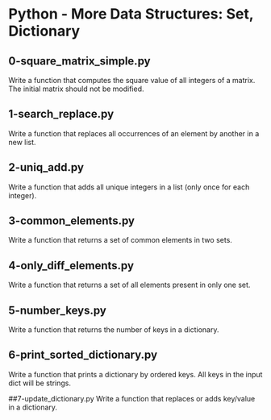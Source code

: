 # Python - More Data Structures: Set, Dictionary

## 0-square_matrix_simple.py
Write a function that computes the square value of all integers of a matrix. The initial matrix should not be modified.

## 1-search_replace.py
Write a function that replaces all occurrences of an element by another in a new list.

## 2-uniq_add.py
Write a function that adds all unique integers in a list (only once for each integer).

## 3-common_elements.py
Write a function that returns a set of common elements in two sets.

## 4-only_diff_elements.py
Write a function that returns a set of all elements present in only one set.

## 5-number_keys.py
Write a function that returns the number of keys in a dictionary.

## 6-print_sorted_dictionary.py
Write a function that prints a dictionary by ordered keys. All keys in the input dict will be strings.

##7-update_dictionary.py
Write a function that replaces or adds key/value in a dictionary.
